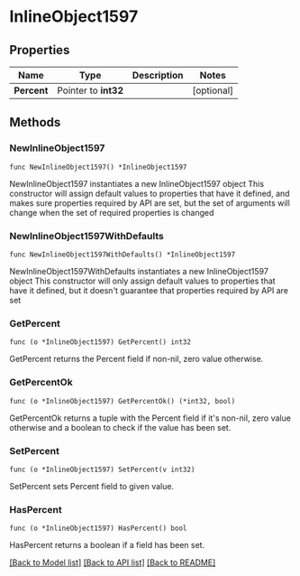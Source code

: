 # InlineObject1597

## Properties

Name | Type | Description | Notes
------------ | ------------- | ------------- | -------------
**Percent** | Pointer to **int32** |  | [optional] 

## Methods

### NewInlineObject1597

`func NewInlineObject1597() *InlineObject1597`

NewInlineObject1597 instantiates a new InlineObject1597 object
This constructor will assign default values to properties that have it defined,
and makes sure properties required by API are set, but the set of arguments
will change when the set of required properties is changed

### NewInlineObject1597WithDefaults

`func NewInlineObject1597WithDefaults() *InlineObject1597`

NewInlineObject1597WithDefaults instantiates a new InlineObject1597 object
This constructor will only assign default values to properties that have it defined,
but it doesn't guarantee that properties required by API are set

### GetPercent

`func (o *InlineObject1597) GetPercent() int32`

GetPercent returns the Percent field if non-nil, zero value otherwise.

### GetPercentOk

`func (o *InlineObject1597) GetPercentOk() (*int32, bool)`

GetPercentOk returns a tuple with the Percent field if it's non-nil, zero value otherwise
and a boolean to check if the value has been set.

### SetPercent

`func (o *InlineObject1597) SetPercent(v int32)`

SetPercent sets Percent field to given value.

### HasPercent

`func (o *InlineObject1597) HasPercent() bool`

HasPercent returns a boolean if a field has been set.


[[Back to Model list]](../README.md#documentation-for-models) [[Back to API list]](../README.md#documentation-for-api-endpoints) [[Back to README]](../README.md)


